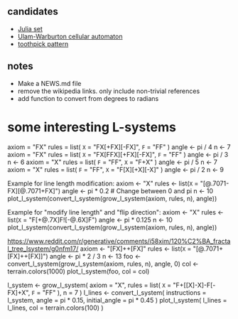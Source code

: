 
## candidates
* [Julia set](https://en.wikipedia.org/wiki/Julia_set)
* [Ulam-Warburton cellular automaton](https://en.wikipedia.org/wiki/Ulam%E2%80%93Warburton_automaton)
* [toothpick pattern](https://en.wikipedia.org/wiki/Toothpick_sequence)


## notes
- Make a NEWS.md file
- remove the wikipedia links. only include non-trivial references
- add function to convert from degrees to radians

# some interesting L-systems
axiom = "FX"
rules = list(
    `X` = "FX[+FX][-FX]",
    `F` = "FF"
)
angle <- pi / 4
n <- 7
axiom = "FX"
rules = list(
    `X` = "FX[FFX][+FX][-FX]",
    `F` = "FF"
)
angle <- pi / 3
n <- 6
axiom = "X"
rules = list(
    `F` = "FF",
    `X` = "F+X"
)
angle <- pi / 5
n <- 7
axiom = "X"
rules = list(
    `F` = "FF",
    `X` = "F[X][+X][-X]"
)
angle <- pi / 2
n <- 9


Example for line length modification:
axiom <- "X"
rules <- list(`X` = "[@.7071-FX][@.7071+FX]")
angle <- pi * 0.2  # Change between 0 and pi
n <- 10
plot_l_system(convert_l_system(grow_l_system(axiom, rules, n), angle))


Example for "modify line length" and "flip direction":
axiom <- "X"
rules <- list(`X` = "F[+@.7X]F![-@.6X]F")
angle <- pi * 0.125
n <- 10
plot_l_system(convert_l_system(grow_l_system(axiom, rules, n), angle))


https://www.reddit.com/r/generative/comments/i58xim/120%C2%BA_fractal_tree_lsystem/g0nfm17/
axiom <- "[FX]++[FX]"
rules <- list(`X` = "[@.7071+[FX]++[FX]]")
angle <- pi * 2 / 3
n <- 13
foo <- convert_l_system(grow_l_system(axiom, rules, n), angle, 0)
col <- terrain.colors(1000)
plot_l_system(foo, col = col)


l_system <- grow_l_system(
    axiom = "X",
    rules = list(
        `X` = "F+[[X]-X]-F[-FX]+X",
        `F` = "FF"
    ),
    n = 7
)
l_lines <- convert_l_system(
    instructions = l_system,
    angle = pi * 0.15,
    initial_angle = pi * 0.45
)
plot_l_system(
    l_lines = l_lines,
    col = terrain.colors(100)
)
